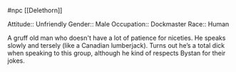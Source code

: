  #npc [[Delethorn]]

Attitude:: Unfriendly
Gender:: Male
Occupation:: Dockmaster
Race:: Human

A gruff old man who doesn't have a lot of patience for niceties. He speaks slowly and tersely (like a Canadian lumberjack). Turns out he’s a total dick when speaking to this group, although he kind of respects Bystan for their jokes.
